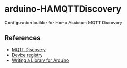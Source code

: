 # arduino-HAMQTTDiscovery
Configuration builder for Home Assistant MQTT Discovery

## References
- [MQTT Discovery](https://www.home-assistant.io/docs/mqtt/discovery/)
- [Device registry](https://developers.home-assistant.io/docs/device_registry_index/)
- [Writing a Library for Arduino](https://docs.arduino.cc/learn/contributions/arduino-creating-library-guide)


